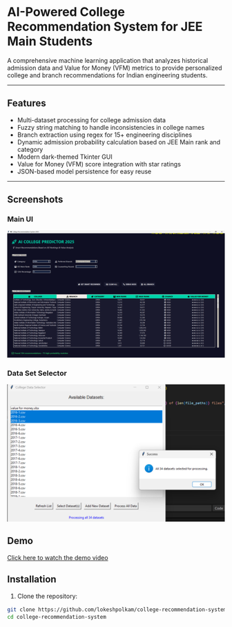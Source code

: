 # AI-Powered College Recommendation System for JEE Main Students

A comprehensive machine learning application that analyzes historical admission data and Value for Money (VFM) metrics to provide personalized college and branch recommendations for Indian engineering students.

---

## Features

- Multi-dataset processing for college admission data  
- Fuzzy string matching to handle inconsistencies in college names  
- Branch extraction using regex for 15+ engineering disciplines  
- Dynamic admission probability calculation based on JEE Main rank and category  
- Modern dark-themed Tkinter GUI  
- Value for Money (VFM) score integration with star ratings  
- JSON-based model persistence for easy reuse  

---


## Screenshots

### Main UI
![Main UI](screenshots/Screenshot%202025-09-26%20110902.png)

### Data Set Selector
![Data Set Selector](screenshots/Screenshot%202025-09-26%20110817.png)

## Demo

[Click here to watch the demo video](screenshots/recording.mp4)


## Installation

1. Clone the repository:
```bash
git clone https://github.com/lokeshpolkam/college-recommendation-system.git
cd college-recommendation-system
